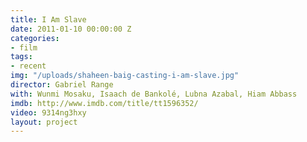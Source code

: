 ```yaml
---
title: I Am Slave
date: 2011-01-10 00:00:00 Z
categories:
- film
tags:
- recent
img: "/uploads/shaheen-baig-casting-i-am-slave.jpg"
director: Gabriel Range
with: Wunmi Mosaku, Isaach de Bankolé, Lubna Azabal, Hiam Abbass
imdb: http://www.imdb.com/title/tt1596352/
video: 9314ng3hxy
layout: project
---
```


